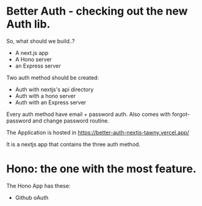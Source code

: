 # Better Auth - checking out the new Auth lib.

So, what should we build..?

- A next.js app
- A Hono server
- an Express server

Two auth method should be created:

- Auth with nextjs's api directory
- Auth with a hono server
- Auth with an Express server

Every auth method have email + password auth. Also comes with forgot-password and change password routine.

The Application is hosted in https://better-auth-nextjs-tawny.vercel.app/

It is a nextjs app that contains the three auth method.

# Hono: the one with the most feature.

The Hono App has these:

- Github oAuth
